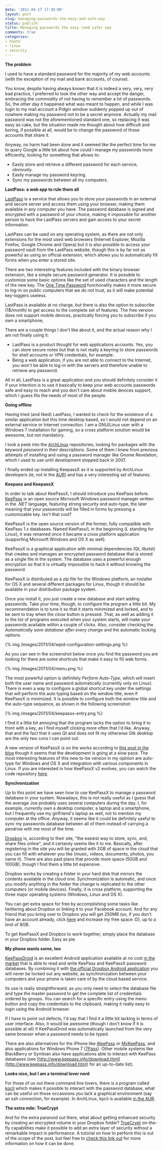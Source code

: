 ```yaml
---
date: '2011-04-17 17:30:00'
layout: post
slug: managing-passwords-the-easy-and-safe-way
status: publish
title: Managing passwords the easy (and safe) way
comments: true
categories:
- howto
- linux
- security
---
```


**The problem**

I used to have a standard password for the majority of my web accounts (with the exception of my mail and bank accounts, of course).

You know, despite having always known that it is indeed a very, very, very bad practice, I preferred to look the other way and accept the danger, embracing the commodity of not having to remember a lot of passwords. So, the other day it happened what was meant to happen, and while I was login to my mail account a Pidgin window suddenly popped up out of nowhere making my password not to be a secret anymore. Actually my mail password was not the aforementioned standard one, so replacing it was easy as cake, but the situation made me thought about how difficult and boring, if possible at all, would be to change the password of those accounts that share it.

Anyway, no harm had been done and it seemed like the perfect time for me to query Google a little bit about how could I manage my passwords more efficiently, looking for something that allows to:


  * Easily store and retrieve a different password for each service, obviously.
  * Easily manage my password keyring.
  * Sync my passwords between all my computers.


**LastPass: a web app to rule them all**

[LastPass](http://www.lastpass.com) is a service that allows you to store your passwords in an external and secure server and access them using your browser, making them available in any computer you have. The password database is signed and encrypted with a password of your choice, making it impossible for another person to hack the LastPass servers and gain access to your secret information.

LastPass can be used on any operating system, as there are not only extensions for the most used web browsers (Internet Explorer, Mozilla Firefox, Google Chrome and Opera) but it is also possible to access your password vault from the LastPass website, though this is by far not as powerful as using an official extension, which allows you to automatically fill forms when you enter a stored site.

There are two interesting features included with the binary browser extension, like a simple secure password generator. It is possible to customize some basic options like the set of used characters and the length of the new key. The [One Time Password](http://helpdesk.lastpass.com/security-options/one-time-passwords/) functionality makes it more secure to log-in on public computers that we do not trust, as it will make potential key-loggers useless.

LastPass is available at no charge, but there is also the option to subscribe (1$/month) to get access to the complete set of features. The free version does not support mobile devices, practically forcing you to subscribe if you own a smartphone,

There are a couple things I don't like about it, and the actual reason why I am not finally using it:

  * LastPass is a product thought for web applications accounts. Yes, you can store secure notes but that is   not really a keyring to store passwords for shell accounts or VPN credentials, for example.
  * Being a web application, if you are not able to connect to the Internet, you won't be able to   log-in with the servers and therefore unable to retrieve any password.

All in all, LastPass is a great application and you should definitely consider it if your intention is to use it basically to keep your web accounts passwords safe and easy to reach and you don't care about mobile devices support, which I guess fits the needs of most of the people.

**Going offline**

Having tried (and liked) LastPass, I wanted to check for the existence of a similar application but this time desktop based, so I would not depend on an external service or Internet connection. I am a GNU/Linux user with a Windows 7 installation for gaming, so a cross platform solution would be awesome, but not mandatory.

I took a peek into the [ArchLinux](http://www.archlinux.org) repositories, looking for packages with the keyword _password_ in their descriptions. Some of them I knew from previous attempts of installing and using a password manager like Gnome Revelation, which I used to use until development stopped back in 2007.

I finally ended up installing KeepassX as it is supported by ArchLinux developers (ie, not in the [AUR](http://aur.archlinux.org)) and has a very interesting set of features.

**Keepass and KeepassX**

In order to talk about KeePassX, I should introduce you KeePass before. [KeePass](http://www.keepass.info) is an open source Microsoft Windows password manager written in the _.NET_ language, featuring strong security and auto-type, the later meaning that your passwords will be filled in forms by pressing a customizable key. Isn't that cool?

KeePassX is the open source version of the former, fully compatible with KeePass 1.x databases. Named KeePass/L in the beginning (_L_ standing for Linux), it was renamed once it became a cross platform application (supporting Microsoft Windows and OS X as well).

KeePassX is a graphical application with minimal dependencies (Qt, libxtst) that creates and manages an encrypted password database that is stored as a single file in the system. The database uses a powerful enough encryption so that it is virtually impossible to hack it without knowing the password.

KeePassX is distributed as a _zip_ file for the Windows platform, an installer for OS X and several different packages for Linux, though it should be available in your distribution package system.

Once you install it, you just create a new database and start adding passwords. Take your time, though, to configure the program a little bit. My recommendation is to tune it so that it starts minimized and locked, and to be sent to tray when the _close_ button is pressed. That, as well as adding it to the list of programs executed when your system starts, will make your passwords available within a couple of clicks. Also, consider checking the _Automatically save database after every change_ and the automatic locking options.

{% img /images/2011/04/wpid-configuration-settings.png %}

As you can see in the screenshot below once you find the password you are looking for there are some shortcuts that make it easy to fill web forms.

{% img /images/2011/04/menu.png %}

The most powerful option is definitely _Perform Auto-Type_, which will insert both the user name and password automatically (currently only on Linux). There is even a way to configure a global shortcut key under the settings that will perform the auto typing based on the window title, even if KeePassX is minimized. It is possible to configure both the window title and the auto-type sequence, as shown in the following screenshot:

{% img /images/2011/04/keepassx-entry.png %}

I find it a little bit annoying that the program lacks the option to bring it to front with a key, as I find myself clicking more often that I'd like. Anyway, that and the fact that it uses Qt and does not fit my otherwise Gtk desktop are the only two cons I can point out.

A new version of KeePassX is on the works according to [this post in the blog](http://www.keepassx.org/news/2010/09/242) though it seems that the development is going at a slow pace. The most interesting features of this new to-be version in my opinion are auto-type for Windows and OS X and integration with various components in Linux. If you are interested in how KeePassX v2 evolves, you can watch the code repository [here](http://gitorious.org/keepassx).

**Synchronization**

Up to this point we have seen how to use KeePassX to manage a password database in your system. Nowadays, this is not really useful as I guess that the average Joe probably uses several computers during the day. I, for example, currently own a desktop computer, a laptop and a smartphone, but I frequently use my girlfriend's laptop as well, not to mention my computer at the office. Anyway, it seems like it could be definitely useful to sync my passwords database between all of them instead of carrying a pendrive with me most of the time.

[Dropbox](http://www.dropbox.com) is, according to their site, "the easiest way to store, sync, and, share files online", and it certainly seems like it to me. Basically, after registering in the site you will be granted with 2GB of space in the cloud that you can fill with whatever you like (music, videos, documents, photos, you name it). There are also paid plans that provide more space (50GB and 100GB), though I find them a little bit expensive.

Dropbox works by creating a folder in your hard disk that mirrors the contents available in the cloud one. Synchronization is automatic, and once you modify anything in the folder the change is replicated to the other computers (or mobile devices). Finally, it is cross platform, supporting the three major operating systems (Windows, Linux and OS X).

You can get extra space for free by accomplishing some tasks like twittering about Dropbox or linking it to your Facebook account. And for any friend that you bring over to Dropbox you will get 250MB (so, if you don't have an account already, click [here](http://db.tt/puIUUiK) and increase my free space :D), up to a limit of 8GB.

To get KeePassX and Dropbox to work together, simply place the database in your Dropbox folder. Easy as pie.

**My phone wants some, too**

[KeePassDroid](http://www.keepassdroid.com) is an excellent Android application available at no cost [in the market](https://market.android.com/details?id=com.android.keepass) that is able to read and write KeePass and KeePassX password databases. By combining it with [the official Dropbox Android application](https://market.android.com/details?id=com.dropbox.android) you will never be locked out any website, as synchronization between your computers and your phone is taken care of by the cloud based service.

Its use is really straightforward, as you only need to select the database file and type the master password to get the complete list of credentials ordered by groups. You can search for a specific entry using the menu button and copy the credentials to the clipboard, making it really easy to login using the Android browser.

If I have to point out defects, I'd say that I find it a little bit lacking in terms of user interface. Also, it would be awesome (though I don't know if it is possible at all) if KeePassDroid was automatically launched from the very same browser when a password needs to be typed.

There are also alternatives for the iPhone like [iKeePass](http://www.ikeepass.de) or [MyKeePass](http://mykeepass.blogspot.com/), and also applications for Windows Phone 7 ([7Pass](http://7pass.wordpress.com/)). Other mobile systems like BlackBerry or Symbian also have applications able to interact with KeePass databases (see [http://www.keepass.info/download.html](http://www.keepass.info/download.html) for an up-to-date list).

**Looks nice, but I am a terminal lover nerd**

For those of us out there command line lovers, there is a program called [kpcli](http://kpcli.sourceforge.net/) which makes it possible to interact with the password database, what can be useful on those occassions you lack a graphical environment (say an ssh connection, for example). In ArchLinux, kpcli is available [in the AUR](http://aur.archlinux.org/packages.php?ID=45017).

**The extra mile: TrueCrypt**

And for the extra paranoid out there, what about getting enhanced security by creating an encrypted volume in your Dropbox folder? [TrueCrypt](http://www.truecrypt.org/) on-the-fly capabilities make it possible to add an extra layer of security without a remarkable impact in performance. A tutorial on how to perform this is out of the scope of the post, but feel free to [check this link out](https://wiki.archlinux.org/index.php/Truecrypt) for more information on how it can be done.
